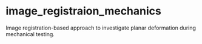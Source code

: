 # image_registraion_mechanics
Image registration-based approach to investigate planar deformation during mechanical testing.
